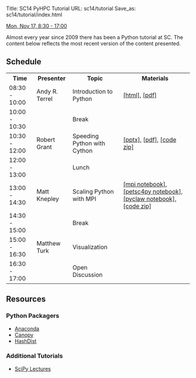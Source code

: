 Title: SC14 PyHPC Tutorial
URL: sc14/tutorial
Save_as: sc14/tutorial/index.html

[Mon, Nov 17, 8:30 - 17:00](http://sc14.supercomputing.org/schedule/event_detail?evid=tut159)

Almost every year since 2009 there has been a Python tutorial at SC.  The content below reflects the most recent version of the content presented.

## Schedule

<table>
<tr>
    <th>Time</th>
    <th>Presenter</th>
    <th>Topic</th>
    <th>Materials</th>
</tr>
<tr>
    <td>08:30 - 10:00</td>
    <td>Andy R. Terrel</td>
    <td>Introduction to Python</td>
    <td> <a href="/static/tutorial/IntroducingPython/slides/1_Intro.html">[html]</a>, 
         <a href="/static/tutorial/IntroducingPython/slides/1_Intro.pdf">[pdf]</a>
     </td>
</tr>
<tr>
    <td>10:00 - 10:30</td>
    <td></td>
    <td>Break</td>
    <td></td>
</tr>
<tr>
    <td>10:30 - 12:00</td>
    <td>Robert Grant</td>
    <td>Speeding Python with Cython</td>
    <td> <a href="/static/tutorial/SpeedingPython/slides/2_Cython.pptx">[pptx]</a>,
         <a href="/static/tutorial/SpeedingPython/slides/2_Cython.pdf">[pdf]</a>, 
         <a href="/static/tutorial/SpeedingPython/pyhpc-cython.zip">[code zip]</a>
    </td>
</tr>
<tr>
    <td>12:00 - 13:00</td>
    <td></td>
    <td>Lunch</td>
    <td></td>
</tr>
<tr>
    <td>13:00 - 14:30</td>
    <td>Matt Knepley</td>
    <td>Scaling Python with MPI</td>
    <td> <a href="http://nbviewer.ipython.org/urls/raw.github.com/pyHPC/pyhpc-tutorial/master/notebooks/03_Scaling_Python.ipynb">[mpi notebook]</a>, 
         <a href="http://nbviewer.ipython.org/urls/raw.github.com/pyHPC/pyhpc-tutorial/master/examples/scale/2D%20Cavity%20Flow%20using%20petsc4py.ipynb">[petsc4py notebook], 
         <a href="http://nbviewer.ipython.org/urls/raw.github.com/pyHPC/pyhpc-tutorial/master/examples/scale/Quadrants%20Example.ipynb">[pyclaw notebook], 
         <a href="/static/tutorial/ScalingPython/scale.zip">[code zip]</a>
    </td>
</tr>
<tr>
    <td>14:30 - 15:00</td>
    <td></td>
    <td>Break</td>
    <td></td>
</tr>
<tr>
    <td>15:00 - 16:30</td>
    <td>Matthew Turk</td>
    <td>Visualization</td>
    <td></td>
</tr>
<tr>
    <td>16:30 - 17:00</td>
    <td></td>
    <td>Open Discussion</td>
    <td></td>
</tr>
</table>

## Resources

### Python Packagers

* [Anaconda](http://docs.continuum.io/anaconda/)
* [Canopy](https://www.enthought.com/products/canopy/)
* [HashDist](http://hashdist.readthedocs.org/en/latest/)

### Additional Tutorials

* [SciPy Lectures](http://scipy-lectures.github.io/)
